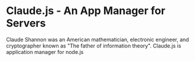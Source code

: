 # Claude.js - An App Manager for Servers

Claude Shannon was an American mathematician, electronic engineer, and cryptographer known as "The father of information theory". Claude.js is application manager for node.js
